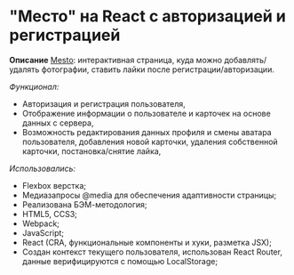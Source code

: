 # "Место" на React с авторизацией и регистрацией

**Описание**
[Mesto](https://ira-kudryashova.github.io/react-mesto-auth/): интерактивная страница, куда можно добавлять/удалять фотографии, ставить лайки после регистрации/авторизации.

*Функционал:*
* Авторизация и регистрация пользователя,
* Отображение информации о пользователе и карточек на основе данных с сервера,
* Возможность редактирования данных профиля и смены аватара пользователя, добавления новой карточки, удаления собственной карточки, постановка/снятие лайка,

*Использовались:*
* Flexbox верстка;
* Медиазапросы @media для обеспечения адаптивности страницы;
* Реализована БЭМ-методология;
* HTML5, CCS3;
* Webpack;
* JavaScript;
* React (CRA,  функциональные компоненты и хуки, разметка JSX);
* Создан контекст текущего пользователя, использован React Router, данные верифицируются с помощью LocalStorage;